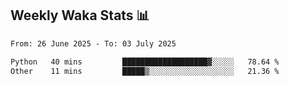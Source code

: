 ## Weekly Waka Stats 📊
<!--START_SECTION:waka-->

```txt
From: 26 June 2025 - To: 03 July 2025

Python   40 mins         ███████████████████▓░░░░░   78.64 %
Other    11 mins         █████▒░░░░░░░░░░░░░░░░░░░   21.36 %
```

<!--END_SECTION:waka-->

<!--

Here are some ideas to get you started:

- 🔭 I’m currently working on (way to add branches committed on)
- 🌱 I’m currently learning Web Frameworks and Machine Learning! (Lisp, JS (react & angular), Python, and __)
- 💬 Ask me about ...
- 📫 How to reach me: 
- 😄 Pronouns: He/Him/His
- ⚡ Fun fact: ...

that-recsys-lab
-->
